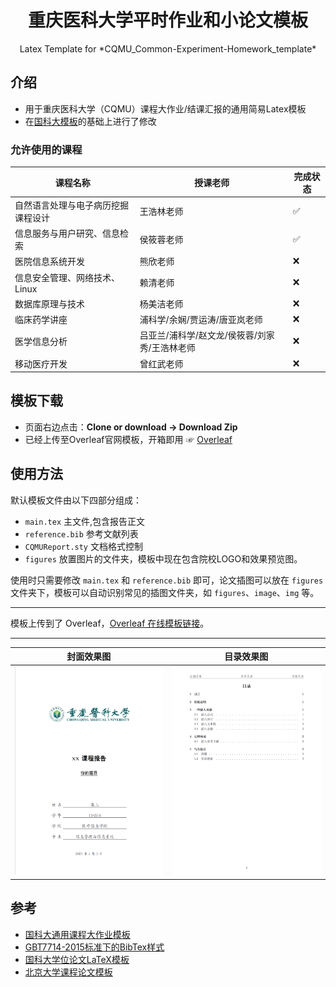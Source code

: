 <h1 align="center">
  重庆医科大学平时作业和小论文模板
</h1>

<p align="center">
  Latex Template for *CQMU_Common-Experiment-Homework_template*
</p>


## 介绍
- 用于重庆医科大学（CQMU）课程大作业/结课汇报的通用简易Latex模板
- 在[国科大模板](https://github.com/jweihe/UCAS_Latex_Template)的基础上进行了修改

### 允许使用的课程

| 课程名称                     | 授课老师   | 完成状态 |
|------------------------------|------------|----------|
| 自然语言处理与电子病历挖掘课程设计 | 王浩林老师 | ✅       |
| 信息服务与用户研究、信息检索      | 侯筱蓉老师 | ✅       |
| 医院信息系统开发                | 熊欣老师   | ❌       |
| 信息安全管理、网络技术、Linux     | 赖清老师   | ❌       |
| 数据库原理与技术 | 杨美洁老师 | ❌       |
| 临床药学讲座|浦科学/余娴/贾运涛/唐亚岚老师|❌|
|医学信息分析|吕亚兰/浦科学/赵文龙/侯筱蓉/刘家秀/王浩林老师|❌|
|移动医疗开发|曾红武老师|❌|
## 模板下载

* 页面右边点击：**Clone or download -> Download Zip**
* 已经上传至Overleaf官网模板，开箱即用 ☞ [Overleaf](https://www.overleaf.com/latex/templates/cqmu-researchreport/qghkqhhtzfkp)

## 使用方法
默认模板文件由以下四部分组成：

- `main.tex` 主文件,包含报告正文
- `reference.bib` 参考文献列表
- `CQMUReport.sty` 文档格式控制
- `figures` 放置图片的文件夹，模板中现在包含院校LOGO和效果预览图。

使用时只需要修改 `main.tex` 和 `reference.bib` 即可，论文插图可以放在 `figures` 文件夹下，模板可以自动识别常见的插图文件夹，如 `figures`、`image`、`img` 等。

--------- 
模板上传到了 Overleaf，[Overleaf 在线模板链接](https://www.overleaf.com/latex/templates/cqmu-researchreport/qghkqhhtzfkp)。

---------

|  封面效果图 | 目录效果图| 
|:---:|:---:|
| ![](https://github.com/CQMUtug/CQMU_Exp-Homework_template/blob/main/figures/cover.png) | ![](https://github.com/CQMUtug/CQMU_Exp-Homework_template/blob/main/figures/catalog.png)| 

## 参考

+ [国科大通用课程大作业模板](https://github.com/jweihe/UCAS_Latex_Template)
+ [GBT7714-2015标准下的BibTex样式](https://github.com/zepinglee/gbt7714-bibtex-style)
+ [国科大学位论文LaTeX模板](https://github.com/mohuangrui/ucasthesis)
+ [北京大学课程论文模板](https://www.overleaf.com/latex/templates/bei-jing-da-xue-ke-cheng-lun-wen-mo-ban/yntmqcktrzfh)
